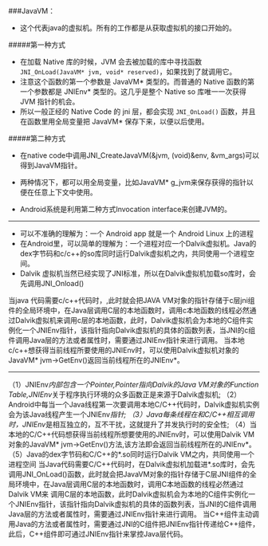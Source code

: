 ###JavaVM：
* 这个代表java的虚拟机。所有的工作都是从获取虚拟机的接口开始的。

#####第一种方式
* 在加载 Native 库的时候，JVM 会去被加载的库中寻找函数`JNI_OnLoad(JavaVM* jvm, void* reserved)`，如果找到了就调用它。
* 注意这个函数的第一个参数是 JavaVM* 类型的。而普通的 Native 函数的第一个参数都是 JNIEnv* 类型的。这几乎是整个 Native so 库唯一一次获得 JVM 指针的机会。
* 所以一般正经的 Native Code 的 jni 层，都会实现 `JNI_OnLoad()` 函数，并且在函数里用全局变量把 JavaVM* 保存下来，以便以后使用。

#####第二种方式
* 在native code中调用JNI_CreateJavaVM(&jvm, (void)&env, &vm_args)可以得到JavaVM指针。

* 两种情况下，都可以用全局变量，比如JavaVM* g_jvm来保存获得的指针以便在任意上下文中使用。
* Android系统是利用第二种方式Invocation interface来创建JVM的。

---
* 可以不准确的理解为：一个 Android app 就是一个 Android Linux 上的进程
* 在Android里，可以简单的理解为：一个进程对应一个Dalvik虚拟机。Java的dex字节码和c/c++的so库同时运行Dalvik虚拟机之内，共同使用一个进程空间。
* Dalvik 虚拟机当然已经实现了JNI标准，所以在Dalvik虚拟机加载so库时，会先调用JNI_Onload()

当java 代码需要c/c++代码时，,此时就会把JAVA VM对象的指针存储于c层jni组件的全局环境中，在Java层调用C层的本地函数时，调用c本地函数的线程必然通过Dalvik虚拟机来调用c层的本地函数，此时，Dalvik虚拟机会为本地的C组件实例化一个JNIEnv指针，该指针指向Dalvik虚拟机的具体的函数列表，当JNI的c组件调用Java层的方法或者属性时，需要通过JNIEnv指针来进行调用。  当本地c/c++想获得当前线程所要使用的JNIEnv时，可以使用Dalvik虚拟机对象的JavaVM* jvm->GetEnv()返回当前线程所在的JNIEnv*。

---

（1）JNIEnv*内部包含一个Pointer,Pointer指向Dalvik的Java VM对象的Function Table,JNIEnv*关于程序执行环境的众多函数正是来源于Dalvik虚拟机;
（2）Android中每当一个Java线程第一次要调用本地C/C++代码时，Dalvik虚拟机实例会为该Java线程产生一个JNIEnv*指针;
（3）Java每条线程在和C/C++相互调用时，JNIEnv*是相互独立的，互不干扰，这就提升了并发执行时的安全性;
（4）当本地的C/C++代码想获得当前线程所想要使用的JNIEnv时，可以使用Dalvik VM对象的JavaVM* jvm->GetEnv()方法,该方法即会返回当前线程所在的JNIEnv*。
（5）Java的dex字节码和C/C++的*.so同时运行Dalvik VM之内，共同使用一个进程空间
当Java代码需要C/C++代码时，在Dalvik虚拟机加载进*.so库时，会先调用JNI_OnLoad()函数，此时就会把JavaVM对象的指针存储于C层JNI组件的全局环境中，在Java层调用C层的本地函数时，调用C本地函数的线程必然通过Dalvik VM来
调用C层的本地函数，此时Dalvik虚拟机会为本地的C组件实例化一个JNIEnv指针，该指针指向Dalvik虚拟机的具体的函数列表，当JNI的C组件调用Java层的方法或者属性时，需要通过JNIEnv指针来进行调用。
当C++组件主动调用Java的方法或者属性时，需要通过JNI的C组件把JNIEnv指针传递给C++组件，此后，C++组件即可通过JNIEnv指针来掌控Java层代码。
